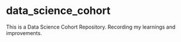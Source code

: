 # data_science_cohort
This is a Data Science Cohort Repository. Recording my learnings and improvements.
